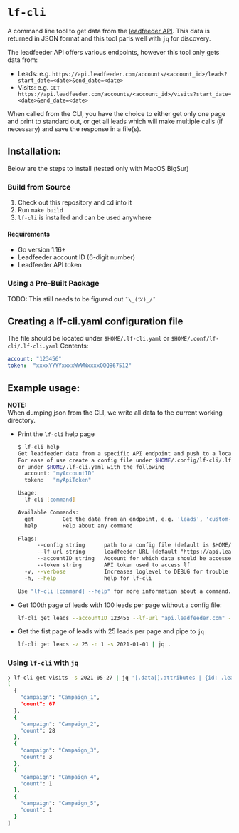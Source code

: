 # `lf-cli`

A command line tool to get data from the [leadfeeder API](https://docs.leadfeeder.com/api/#introduction). This data is returned in JSON format and this tool paris well with `jq` for discovery.

The leadfeeder API offers various endpoints, however this tool only gets data from:

* Leads: e.g. `https://api.leadfeeder.com/accounts/<account_id>/leads?start_date=<date>&end_date=<date>`
* Visits: e.g. `GET https://api.leadfeeder.com/accounts/<account_id>/visits?start_date=<date>&end_date=<date>`

When called from the CLI, you have the choice to either get only one page and print to standard out, or get all leads which will make multiple calls (if necessary) and save the response in a file(s).

## Installation:

Below are the steps to install (tested only with MacOS BigSur)

### Build from Source

1. Check out this repository and cd into it
2. Run `make build`
3. `lf-cli` is installed and can be used anywhere

#### Requirements

* Go version 1.16+
* Leadfeeder account ID (6-digit number)
* Leadfeeder API token

### Using a Pre-Built Package

TODO: This still needs to be figured out `¯\_(ツ)_/¯`

## Creating a lf-cli.yaml configuration file

The file should be located under `$HOME/.lf-cli.yaml` or `$HOME/.conf/lf-cli/.lf-cli.yaml`
Contents:

```yaml
account: "123456"
token:  "xxxxYYYYxxxxWWWWxxxxQQQ867512"
```

## Example usage:

__NOTE:__  
When dumping json from the CLI, we write all data to the current working directory.

* Print the `lf-cli` help page

    ```zsh
    $ lf-cli help
    Get leadfeeder data from a specific API endpoint and push to a local file (JSON).
    For ease of use create a config file under $HOME/.config/lf-cli/.lf-cli.yaml
    or under $HOME/.lf-cli.yaml with the following
      account: "myAccountID"
      token:   "myApiToken"

    Usage:
      lf-cli [command]

    Available Commands:
      get         Get the data from an endpoint, e.g. 'leads', 'custom-feeds', etc
      help        Help about any command

    Flags:
          --config string      path to a config file (default is $HOME/.config/lf-cli/.lf-cli.yaml)
          --lf-url string      leadfeeder URL (default "https://api.leadfeeder.com")
          --accountID string   Account for which data should be accessed
          --token string       API token used to access lf
      -v, --verbose            Increases loglevel to DEBUG for trouble shooting.
      -h, --help               help for lf-cli

    Use "lf-cli [command] --help" for more information about a command.
    ```

* Get 100th page of leads with 100 leads per page without a config file:

    ```zsh
    lf-cli get leads --accountID 123456 --lf-url "api.leadfeeder.com" --token "xxxxYYYYxxxxWWWWxxxxQQQ867512" -n 100 -z 100
    ```

* Get the fist page of leads with 25 leads per page and pipe to `jq`

    ```zsh
    lf-cli get leads -z 25 -n 1 -s 2021-01-01 | jq .
    ```

### Using `lf-cli` with `jq`

```zsh
❯ lf-cli get visits -s 2021-05-27 | jq '[.data[].attributes | {id: .lead_id, duration: .visit_length, campaign} | select(.campaign!=null)] | group_by(.campaign)| [.[] | {campaign: .[0].campaign, count: . | length}]| sort_by(.count) | reverse'
[
  {
    "campaign": "Campaign_1",
    "count": 67
  },
  {
    "campaign": "Campaign_2",
    "count": 28
  },
  {
    "campaign": "Campaign_3",
    "count": 3
  },
  {
    "campaign": "Campaign_4",
    "count": 1
  },
  {
    "campaign": "Campaign_5",
    "count": 1
  }
]
```
